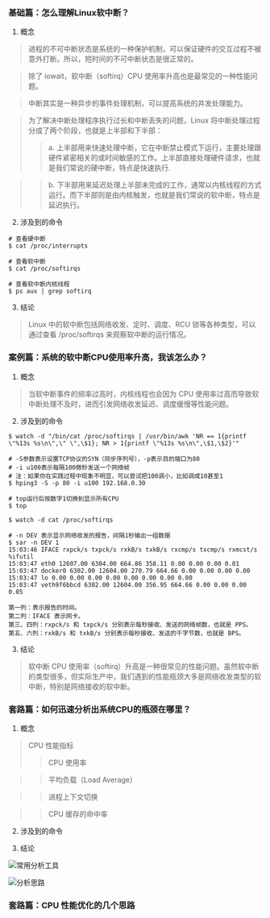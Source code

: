 ### 基础篇：怎么理解Linux软中断？

1. 概念

> 进程的不可中断状态是系统的一种保护机制，可以保证硬件的交互过程不被意外打断。所以，短时间的不可中断状态是很正常的。

> 除了 iowait，软中断（softirq）CPU 使用率升高也是最常见的一种性能问题。

> 中断其实是一种异步的事件处理机制，可以提高系统的并发处理能力。

> 为了解决中断处理程序执行过长和中断丢失的问题，Linux 将中断处理过程分成了两个阶段，也就是上半部和下半部：
>>a. 上半部用来快速处理中断，它在中断禁止模式下运行，主要处理跟硬件紧密相关的或时间敏感的工作。上半部直接处理硬件请求，也就是我们常说的硬中断，特点是快速执行.

>>b. 下半部用来延迟处理上半部未完成的工作，通常以内核线程的方式运行。而下半部则是由内核触发，也就是我们常说的软中断，特点是延迟执行。

2. 涉及到的命令

```shell
# 查看硬中断
$ cat /proc/interrupts

# 查看软中断
$ cat /proc/softirqs

# 查看软中断内核线程
$ ps aux | grep softirq
```

3. 结论

> Linux 中的软中断包括网络收发、定时、调度、RCU 锁等各种类型，可以通过查看 /proc/softirqs 来观察软中断的运行情况。

### 案例篇：系统的软中断CPU使用率升高，我该怎么办？

1. 概念

> 当软中断事件的频率过高时，内核线程也会因为 CPU 使用率过高而导致软中断处理不及时，进而引发网络收发延迟、调度缓慢等性能问题。

2. 涉及到的命令

```shell
$ watch -d "/bin/cat /proc/softirqs | /usr/bin/awk 'NR == 1{printf \"%13s %s\n\",\" \",\$1}; NR > 1{printf \"%13s %s\n\",\$1,\$2}'"

# -S参数表示设置TCP协议的SYN（同步序列号），-p表示目的端口为80
# -i u100表示每隔100微秒发送一个网络帧
# 注：如果你在实践过程中现象不明显，可以尝试把100调小，比如调成10甚至1
$ hping3 -S -p 80 -i u100 192.168.0.30

# top运行后按数字1切换到显示所有CPU
$ top

$ watch -d cat /proc/softirqs

# -n DEV 表示显示网络收发的报告，间隔1秒输出一组数据
$ sar -n DEV 1
15:03:46 IFACE rxpck/s txpck/s rxkB/s txkB/s rxcmp/s txcmp/s rxmcst/s %ifutil
15:03:47 eth0 12607.00 6304.00 664.86 358.11 0.00 0.00 0.00 0.01
15:03:47 docker0 6302.00 12604.00 270.79 664.66 0.00 0.00 0.00 0.00
15:03:47 lo 0.00 0.00 0.00 0.00 0.00 0.00 0.00 0.00
15:03:47 veth9f6bbcd 6302.00 12604.00 356.95 664.66 0.00 0.00 0.00 0.05

第一列：表示报告的时间。
第二列：IFACE 表示网卡。
第三、四列：rxpck/s 和 txpck/s 分别表示每秒接收、发送的网络帧数，也就是 PPS。
第五、六列：rxkB/s 和 txkB/s 分别表示每秒接收、发送的千字节数，也就是 BPS。

```

3. 结论

> 软中断 CPU 使用率（softirq）升高是一种很常见的性能问题。虽然软中断的类型很多，但实际生产中，我们遇到的性能瓶颈大多是网络收发类型的软中断，特别是网络接收的软中断。

### 套路篇：如何迅速分析出系统CPU的瓶颈在哪里？

1. 概念

> CPU 性能指标
>>CPU 使用率

>>平均负载（Load Average）

>>进程上下文切换

>>CPU 缓存的命中率

2. 涉及到的命令

3. 结论

![常用分析工具](https://static001.geekbang.org/resource/image/59/ec/596397e1d6335d2990f70427ad4b14ec.png)

![分析思路](https://static001.geekbang.org/resource/image/7a/17/7a445960a4bc0a58a02e1bc75648aa17.png)


### 套路篇：CPU 性能优化的几个思路